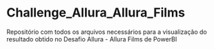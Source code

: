 # Challenge_Allura_Allura_Films
Repositório com todos os arquivos necessários para a visualização do resultado obtido no Desafio Allura - Allura Films de PowerBI 
